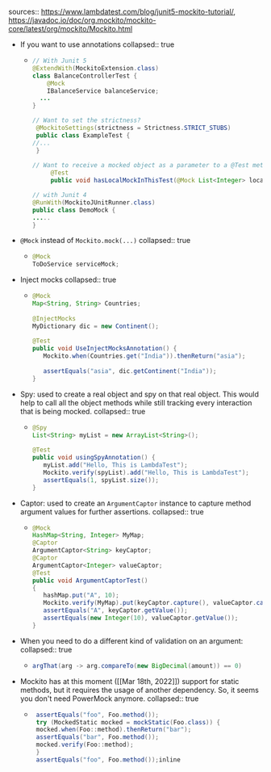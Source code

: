 sources:: https://www.lambdatest.com/blog/junit5-mockito-tutorial/, https://javadoc.io/doc/org.mockito/mockito-core/latest/org/mockito/Mockito.html

- If you want to use annotations
  collapsed:: true
	- ```java
	  // With Junit 5
	  @ExtendWith(MockitoExtension.class)
	  class BalanceControllerTest {
	      @Mock
	      IBalanceService balanceService;
	    ...
	  }
	  
	  // Want to set the strictness?
	   @MockitoSettings(strictness = Strictness.STRICT_STUBS)
	   public class ExampleTest {
	  //...
	   }
	    
	  // Want to receive a mocked object as a parameter to a @Test method? (when using @ExtendWith on the class). It also works as contructor parameters.
	       @Test
	       public void hasLocalMockInThisTest(@Mock List<Integer> localList) { /*...*/ }
	  
	  // with Junit 4
	  @RunWith(MockitoJUnitRunner.class) 
	  public class DemoMock { 
	  ..... 
	  }
	  ```
- `@Mock` instead of `Mockito.mock(...)`
  collapsed:: true
	- ```java
	  @Mock
	  ToDoService serviceMock;
	  ```
- Inject mocks
  collapsed:: true
	- ```java
	  @Mock
	  Map<String, String> Countries;
	   
	  @InjectMocks
	  MyDictionary dic = new Continent();
	   
	  @Test
	  public void UseInjectMocksAnnotation() {
	     Mockito.when(Countries.get("India")).thenReturn("asia");
	   
	     assertEquals("asia", dic.getContinent("India"));
	  }
	  ```
- Spy: used to create a real object and spy on that real object. This would help to call all the object methods while still tracking every interaction that is being mocked.
  collapsed:: true
	- ```java
	  @Spy
	  List<String> myList = new ArrayList<String>();
	   
	  @Test
	  public void usingSpyAnnotation() {
	     myList.add("Hello, This is LambdaTest");
	     Mockito.verify(spyList).add("Hello, This is LambdaTest");
	     assertEquals(1, spyList.size());
	  }
	  ```
- Captor: used to create an `ArgumentCaptor` instance to capture method argument values for further assertions.
  collapsed:: true
	- ```java
	  @Mock
	  HashMap<String, Integer> MyMap;
	  @Captor
	  ArgumentCaptor<String> keyCaptor;
	  @Captor
	  ArgumentCaptor<Integer> valueCaptor;
	  @Test
	  public void ArgumentCaptorTest()
	  {
	     hashMap.put("A", 10);
	     Mockito.verify(MyMap).put(keyCaptor.capture(), valueCaptor.capture());
	     assertEquals("A", keyCaptor.getValue());
	     assertEquals(new Integer(10), valueCaptor.getValue());
	  }
	  ```
- When you need to do a different kind of validation on an argument:
  collapsed:: true
	- ```java
	  argThat(arg -> arg.compareTo(new BigDecimal(amount)) == 0)
	  ```
- Mockito has at this moment ([[Mar 18th, 2022]]) support for static methods, but it requires the usage of another dependency. So, it seems you don't need PowerMock anymore.
  collapsed:: true
	- ```java
	   assertEquals("foo", Foo.method());
	   try (MockedStatic mocked = mockStatic(Foo.class)) {
	   mocked.when(Foo::method).thenReturn("bar");
	   assertEquals("bar", Foo.method());
	   mocked.verify(Foo::method);
	   }
	   assertEquals("foo", Foo.method());inline
	  ```